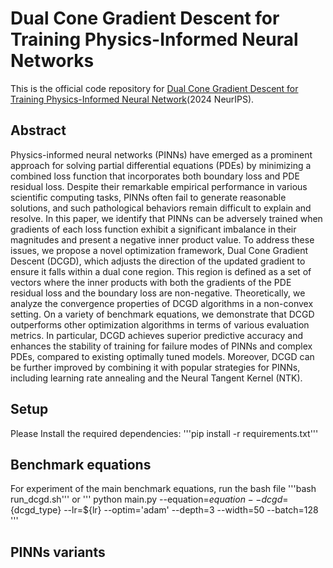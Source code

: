 # Dual Cone Gradient Descent for Training Physics-Informed Neural Networks

This is the official code repository for [Dual Cone Gradient Descent for Training Physics-Informed Neural Network](https://arxiv.org/abs/2409.18426)(2024 NeurIPS).

## Abstract
Physics-informed neural networks (PINNs) have emerged as a prominent approach for solving partial differential equations (PDEs) by minimizing a combined loss function that incorporates both boundary loss and PDE residual loss. Despite their remarkable empirical performance in various scientific computing tasks, PINNs often fail to generate reasonable solutions, and such pathological behaviors remain difficult to explain and resolve. In this paper, we identify that PINNs can be adversely trained when gradients of each loss function exhibit a significant imbalance in their magnitudes and present a negative inner product value. To address these issues, we propose a novel optimization framework, Dual Cone Gradient Descent (DCGD), which adjusts the direction of the updated gradient to ensure it falls within a dual cone region. This region is defined as a set of vectors where the inner products with both the gradients of the PDE residual loss and the boundary loss are non-negative. Theoretically, we analyze the convergence properties of DCGD algorithms in a non-convex setting. On a variety of benchmark equations, we demonstrate that DCGD outperforms other optimization algorithms in terms of various evaluation metrics. In particular, DCGD achieves superior predictive accuracy and enhances the stability of training for failure modes of PINNs and complex PDEs, compared to existing optimally tuned models. Moreover, DCGD can be further improved by combining it with popular strategies for PINNs, including learning rate annealing and the Neural Tangent Kernel (NTK).

## Setup
Please Install the required dependencies:
'''pip install -r requirements.txt'''

## Benchmark equations
For experiment of the main benchmark equations, run the bash file
'''bash run_dcgd.sh'''
or
''' python main.py --equation=${equation} --dcgd=${dcgd_type} --lr=${lr} --optim='adam' --depth=3 --width=50 --batch=128 '''

## PINNs variants
 

